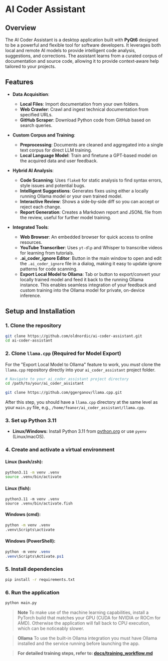 # AI Coder Assistant

## Overview

The AI Coder Assistant is a desktop application built with **PyQt6** designed to be a powerful and flexible tool for software developers. It leverages both local and remote AI models to provide intelligent code analysis, suggestions, and corrections. The assistant learns from a curated corpus of documentation and source code, allowing it to provide context‑aware help tailored to your projects.

## Features

- **Data Acquisition**:
  - **Local Files**: Import documentation from your own folders.
  - **Web Crawler**: Crawl and ingest technical documentation from specified URLs.
  - **GitHub Scraper**: Download Python code from GitHub based on search queries.

- **Custom Corpus and Training**:
  - **Preprocessing**: Documents are cleaned and aggregated into a single text corpus for direct LLM training.
  - **Local Language Model**: Train and finetune a GPT‑based model on the acquired data and user feedback.

- **Hybrid AI Analysis**:
  - **Code Scanning**: Uses `flake8` for static analysis to find syntax errors, style issues and potential bugs.
  - **Intelligent Suggestions**: Generates fixes using either a locally running Ollama model or your own trained model.
  - **Interactive Review**: Shows a side‑by‑side diff so you can accept or reject each change.
  - **Report Generation**: Creates a Markdown report and JSONL file from the review, useful for further model training.

- **Integrated Tools**:
  - **Web Browser**: An embedded browser for quick access to online resources.
  - **YouTube Transcriber**: Uses `yt-dlp` and Whisper to transcribe videos for learning from tutorials.
  - **.ai_coder_ignore Editor**: Button in the main window to open and edit the `.ai_coder_ignore` file in a dialog, making it easy to update ignore patterns for code scanning.
  - **Export Local Model to Ollama**: Tab or button to export/convert your locally trained model and feed it back to the running Ollama instance. This enables seamless integration of your feedback and custom training into the Ollama model for private, on-device inference.

## Setup and Installation

### 1. Clone the repository
```bash
git clone https://github.com/oldnordic/ai-coder-assistant.git
cd ai-coder-assistant
```

### 2. Clone `llama.cpp` (Required for Model Export)
For the "Export Local Model to Ollama" feature to work, you *must* clone the `llama.cpp` repository directly into your `ai_coder_assistant` project folder.

```bash
# Navigate to your ai_coder_assistant project directory
cd /path/to/your/ai_coder_assistant

git clone https://github.com/ggerganov/llama.cpp.git
```
After this step, you should have a `llama.cpp` directory at the same level as your `main.py` file, e.g., `/home/feanor/ai_coder_assistant/llama.cpp`.

### 3. Set up Python 3.11
- **Linux/Windows:** Install Python 3.11 from [python.org](https://www.python.org/downloads/) or use `pyenv` (Linux/macOS).

### 4. Create and activate a virtual environment
#### **Linux (bash/zsh):**
```bash
python3.11 -m venv .venv
source .venv/bin/activate
```
#### **Linux (fish):**
```fish
python3.11 -m venv .venv
source .venv/bin/activate.fish
```
#### **Windows (cmd):**
```bat
python -m venv .venv
.venv\Scripts\activate
```
#### **Windows (PowerShell):**
```powershell
python -m venv .venv
.venv\Scripts\Activate.ps1
```

### 5. Install dependencies
```bash
pip install -r requirements.txt
```

### 6. Run the application
```bash
python main.py
```

> **Note**
> To make use of the machine learning capabilities, install a PyTorch build that matches your GPU (CUDA for NVIDIA or ROCm for AMD). Otherwise the application will fall back to CPU execution, which can be noticeably slower.

> **Ollama**
> To use the built-in Ollama integration you must have Ollama installed and the service running before launching the app.

> **For detailed training steps, refer to: [docs/training_workflow.md](docs/training_workflow.md)**